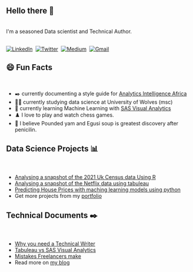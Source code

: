 ## Hello there 👋
<br>
I'm a seasoned Data scientist and Technical Author.

<p align="left">
 
<br>
<a href=" https://www.linkedin.com/in/uche-buzugbe/"><img src="https://img.shields.io/badge/linkedin-%230077B5.svg?&style=flat-roundedrectangle=linkedin&logoColor=white" alt="LinkedIn" /></a>&nbsp;
<a href="https://twitter.com/uche_buzz"><img src="https://img.shields.io/badge/Twitter-1DA1F2?style=flat-roundedrectangle=twitter&logoColor=white" alt="Twitter" /></a>&nbsp;
<a href="https://medium.com/@buzugbeuche"><img src="https://img.shields.io/badge/Medium-12100E?style=flat-roundedrectangle=medium&logoColor=white" alt="Medium" /></a>&nbsp;
<a href="mailto:buzugbeuche@gmail.com?subject= Hello!"><img src="https://img.shields.io/badge/gmail-%23D14836.svg?&style=flat-roundedrectangle=gmail&logoColor=white" alt="Gmail"/></a>&nbsp;

## :smile: Fun Facts 
<br>

- :black_nib: currently documenting a style guide for [Analytics Intelligence Africa](https://analyticsintelligence.com/)
-  :man_student: currently studying data science at University of Wolves (msc)
- 🌱 currently learning Machine Learning with [SAS Visual Analytics](https://www.sas.com/en_us/home.html)
- ♟️ I love to play and watch chess games.
- 🥘 I believe Pounded yam and Egusi soup is greatest discovery after penicilin.

## Data Science Projects :bar_chart:
<br>

- [Analysing a snapshot of the 2021 Uk Census data Using R ](https://github.com/Uchebuzz/R-data-exploration-Portfolio/blob/main/Census%20data_2023.R)
- [Analysing a snapshot of the Netflix data using tabuleau](https://public.tableau.com/app/profile/uchechukwu.buzugbe/viz/NetflixTabulea/NetflixDashboard)
- [Predicting House Prices with maching learning models using python ](https://github.com/Uchebuzz/Python-Portfolio/blob/main/Housepricing%20(1).py)
- Get more projects from my [portfolio](https://uchebuzz.github.io/Ucheportfolio.github.io/)


## Technical Documents :black_nib:
<br>

- [Why you need a Technical Writer](https://www.linkedin.com/pulse/why-you-need-technical-writer-your-company-uche-buzugbe/?trackingId=Wc2KmTLSRqOeNLegRP9nfA%3D%3D)
- [Tabuleau vs SAS Visual Analytics](https://www.linkedin.com/pulse/tableau-vs-sas-visual-analytics-detailed-comparison-uche-buzugbe-n0toe/?trackingId=YvN%2BNk9NQgms61FyxRTITg%3D%3D)
- [Mistakes Freelancers make](https://www.linkedin.com/pulse/three-mistakes-freelancers-keep-making-uche-buzugbe/?trackingId=Wc2KmTLSRqOeNLegRP9nfA%3D%3D)
- Read more on [my blog](https://www.linkedin.com/in/uche-buzugbe/recent-activity/articles/)
